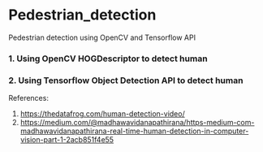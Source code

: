 # Pedestrian_detection
 Pedestrian detection using OpenCV and Tensorflow API
### 1. Using OpenCV HOGDescriptor to detect human
### 2. Using Tensorflow Object Detection API to detect human
References: 
1. https://thedatafrog.com/human-detection-video/
2. https://medium.com/@madhawavidanapathirana/https-medium-com-madhawavidanapathirana-real-time-human-detection-in-computer-vision-part-1-2acb851f4e55
